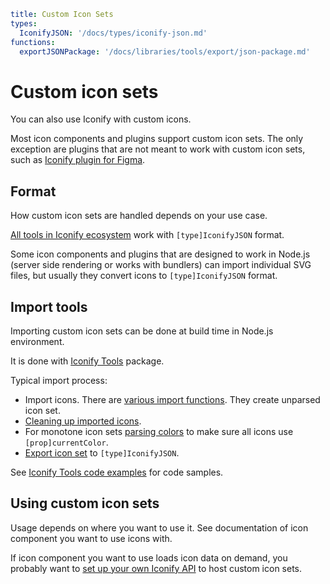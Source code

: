 ```yaml
title: Custom Icon Sets
types:
  IconifyJSON: '/docs/types/iconify-json.md'
functions:
  exportJSONPackage: '/docs/libraries/tools/export/json-package.md'
```

# Custom icon sets

You can also use Iconify with custom icons.

Most icon components and plugins support custom icon sets. The only exception are plugins that are not meant to work with custom icon sets, such as [Iconify plugin for Figma](/docs/design/figma/index.md).

## Format

How custom icon sets are handled depends on your use case.

[All tools in Iconify ecosystem](/docs/usage/index.md) work with `[type]IconifyJSON` format.

Some icon components and plugins that are designed to work in Node.js (server side rendering or works with bundlers) can import individual SVG files, but usually they convert icons to `[type]IconifyJSON` format.

## Import tools

Importing custom icon sets can be done at build time in Node.js environment.

It is done with [Iconify Tools](/docs/libraries/tools/index.md) package.

Typical import process:

- Import icons. There are [various import functions](/docs/libraries/tools/import/index.md). They create unparsed icon set.
- [Cleaning up imported icons](/docs/libraries/tools/icon/cleanup.md).
- For monotone icon sets [parsing colors](/docs/libraries/tools/icon/colors.md) to make sure all icons use `[prop]currentColor`.
- [Export icon set](/docs/libraries/tools/icon-set/export.md) to `[type]IconifyJSON`.

See [Iconify Tools code examples](/docs/libraries/tools/examples/index.md) for code samples.

## Using custom icon sets

Usage depends on where you want to use it. See documentation of icon component you want to use icons with.

If icon component you want to use loads icon data on demand, you probably want to [set up your own Iconify API](/docs/api/hosting-js/index.md) to host custom icon sets.
